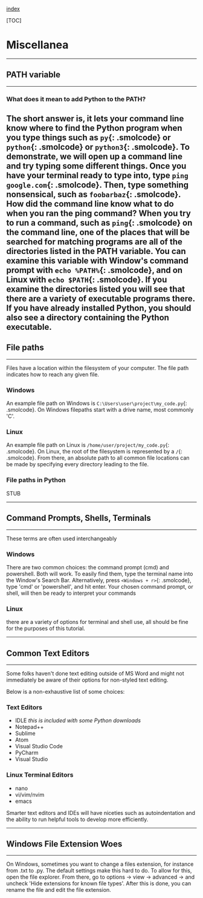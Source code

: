 [index]({{int_index}})

[TOC]

# Miscellanea
---
## PATH variable
---
### What does it mean to add Python to the PATH?
The short answer is, it lets your command line know where to find the Python program when you type things such as `py`{: .smolcode} or `python`{: .smolcode} or `python3`{: .smolcode}.
To demonstrate, we will open up a command line and try typing some different things.
Once you have your terminal ready to type into, type `ping google.com`{: .smolcode}. 
Then, type something nonsensical, such as `foobarbaz`{: .smolcode}. 
How did the command line know what to do when you ran the ping command? 
When you try to run a command, such as `ping`{: .smolcode} on the command line, one of the places that will be searched for matching programs are all of the directories listed in the PATH variable. 
You can examine this variable with Window's command prompt with `echo %PATH%`{: .smolcode}, and on Linux with `echo $PATH`{: .smolcode}. 
If you examine the directories listed you will see that there are a variety of executable programs there.
If you have already installed Python, you should also see a directory containing the Python executable.
---
## File paths
---
Files have a location within the filesystem of your computer.
The file path indicates how to reach any given file.
### Windows
An example file path on Windows is `C:\Users\user\project\my_code.py`{: .smolcode}.
On Windows filepaths start with a drive name, most commonly 'C'.
### Linux
An example file path on Linux is `/home/user/project/my_code.py`{: .smolcode}.
On Linux, the root of the filesystem is represented by a `/`{: .smolcode}.
From there, an absolute path to all common file locations can be made by specifying every directory leading to the file.
### File paths in Python
STUB

---
## Command Prompts, Shells, Terminals
---
These terms are often used interchangeably
### Windows
There are two common choices: the command prompt (cmd) and powershell. Both will work. 
To easily find them, type the terminal name into the Window's Search Bar. 
Alternatively, press `<Windows + r>`{: .smolcode}, type 'cmd' or 'powershell', and hit enter. 
Your chosen command prompt, or shell, will then be ready to interpret your commands
### Linux
there are a variety of options for terminal and shell use, all should be fine for the purposes of this tutorial.

---
## Common Text Editors
---
Some folks haven't done text editing outside of MS Word and might not immediately be aware of their options for non-styled text editing.

Below is a non-exhaustive list of some choices:

### Text Editors
- IDLE *this is included with some Python downloads*
- Notepad++
- Sublime
- Atom
- Visual Studio Code
- PyCharm
- Visual Studio

### Linux Terminal Editors
- nano
- vi/vim/nvim
- emacs

Smarter text editors and IDEs will have niceties such as autoindentation and the ability to run helpful tools to develop more efficiently.

---
## Windows File Extension Woes
---
On Windows, sometimes you want to change a files extension, for instance from .txt to .py.
The default settings make this hard to do.
To allow for this, open the file explorer. From there, go to options -> view -> advanced -> and uncheck 'Hide extensions for known file types'.
After this is done, you can rename the file and edit the file extension.
